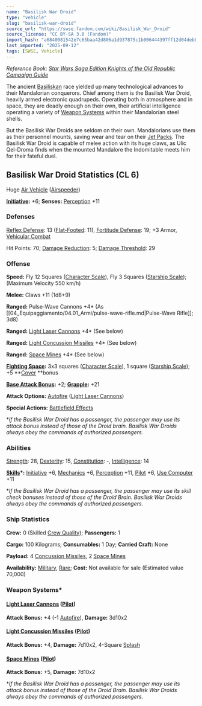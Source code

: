```yaml
---
name: "Basilisk War Droid"
type: "vehicle"
slug: "basilisk-war-droid"
source_url: "https://swse.fandom.com/wiki/Basilisk_War_Droid"
source_license: "CC BY-SA 3.0 (Fandom)"
import_hash: "a6840081542e7c65baa42d806a1d937875c1b006444397ff12d04deb819f50f8"
last_imported: "2025-09-12"
tags: [SWSE, Vehicle]
---
```

*Reference Book: [Star Wars Saga Edition Knights of the Old Republic Campaign Guide](https://swse.fandom.com/wiki/Star_Wars_Saga_Edition_Knights_of_the_Old_Republic_Campaign_Guide)*

The ancient [Basiliskan](https://swse.fandom.com/wiki/Basiliskan) race yielded up many technological advances to their Mandalorian conquerors. Chief among them is the Basilisk War Droid, heavily armed electronic quadrupeds. Operating both in atmosphere and in space, they are deadly enough on their own, their artificial intelligence operating a variety of [Weapon Systems](https://swse.fandom.com/wiki/Weapon_Systems) within their Mandalorian steel shells.

But the Basilisk War Droids are seldom on their own. Mandalorians use them as their personnel mounts, saving wear and tear on their [Jet Packs](https://swse.fandom.com/wiki/Jet_Pack). The Basilisk War Droid is capable of melee action with its huge claws, as Ulic Qel-Droma finds when the mounted Mandalore the Indomitable meets him for their fateful duel.

## Basilisk War Droid Statistics (CL 6)
Huge [Air Vehicle](https://swse.fandom.com/wiki/Air_Vehicle) ([Airspeeder](https://swse.fandom.com/wiki/Airspeeder))

**[Initiative](https://swse.fandom.com/wiki/Initiative):** +6; **Senses:** [Perception](https://swse.fandom.com/wiki/Perception) +11
### Defenses
[Reflex Defense](https://swse.fandom.com/wiki/Reflex_Defense_(Vehicles)): 13 ([Flat-Footed](https://swse.fandom.com/wiki/Flat-Footed): 11), [Fortitude Defense](https://swse.fandom.com/wiki/Fortitude_Defense_(Vehicles)): 19; +3 Armor, [Vehicular Combat](https://swse.fandom.com/wiki/Vehicular_Combat)

Hit Points: 70; [Damage Reduction](https://swse.fandom.com/wiki/Damage_Reduction): 5; [Damage Threshold](https://swse.fandom.com/wiki/Damage_Threshold_(Vehicles)): 29
### Offense
**Speed:** Fly 12 Squares ([Character Scale](https://swse.fandom.com/wiki/Character_Scale)), Fly 3 Squares ([Starship Scale](https://swse.fandom.com/wiki/Starship_Scale)); (Maximum Velocity 550 km/h)

**Melee:** Claws +11 (1d8+9)

**Ranged:** Pulse-Wave Cannons +4* (As [[04_Equipaggiamento/04.01_Armi/pulse-wave-rifle.md|Pulse-Wave Rifle]]; 3d8)

**Ranged:** [Light Laser Cannons](https://swse.fandom.com/wiki/Light_Laser_Cannons) +4* (See below)

**Ranged:** [Light Concussion Missiles](https://swse.fandom.com/wiki/Light_Concussion_Missiles) +4* (See below)

**Ranged:** [Space Mines](https://swse.fandom.com/wiki/Space_Mines) +4* (See below)

**[Fighting Space](https://swse.fandom.com/wiki/Fighting_Space):** 3x3 squares ([Character Scale](https://swse.fandom.com/wiki/Character_Scale)), 1 square ([Starship Scale](https://swse.fandom.com/wiki/Starship_Scale)); +5 **[Cover](https://swse.fandom.com/wiki/Cover) **bonus

**[Base Attack Bonus](https://swse.fandom.com/wiki/Base_Attack_Bonus):** +2; **[Grapple](https://swse.fandom.com/wiki/Grapple):** +21

**Attack Options:** [Autofire](https://swse.fandom.com/wiki/Autofire_(Vehicle_Combat)) ([Light Laser Cannons](https://swse.fandom.com/wiki/Light_Laser_Cannons))

**Special Actions:** [Battlefield Effects](https://swse.fandom.com/wiki/Battlefield_Effects)

**If the Basilisk War Droid has a passenger, the passenger may use its attack bonus instead of those of the Droid brain. Basilisk War Droids always obey the commands of authorized passengers.*
### Abilities
[Strength](https://swse.fandom.com/wiki/Strength): 28, [Dexterity](https://swse.fandom.com/wiki/Dexterity): 15, [Constitution](https://swse.fandom.com/wiki/Constitution): -, [Intelligence](https://swse.fandom.com/wiki/Intelligence): 14

**[Skills](https://swse.fandom.com/wiki/Skills)*:** [Initiative](https://swse.fandom.com/wiki/Initiative) +6, [Mechanics](https://swse.fandom.com/wiki/Mechanics) +6, [Perception](https://swse.fandom.com/wiki/Perception) +11, [Pilot](https://swse.fandom.com/wiki/Pilot) +6, [Use Computer](https://swse.fandom.com/wiki/Use_Computer) +11

**If the Basilisk War Droid has a passenger, the passenger may use its skill check bonuses instead of those of the Droid Brain. Basilisk War Droids always obey the commands of authorized passengers.*
### Ship Statistics
**Crew:** 0 (Skilled [Crew Quality](https://swse.fandom.com/wiki/Crew_Quality)); **Passengers:** 1

**Cargo:** 100 Kilograms; **Consumables:** 1 Day; **Carried Craft:** None

**Payload:** 4 [Concussion Missiles](https://swse.fandom.com/wiki/Concussion_Missiles), 2 [Space Mines](https://swse.fandom.com/wiki/Space_Mines)

**Availability:** [Military](https://swse.fandom.com/wiki/Military), [Rare](https://swse.fandom.com/wiki/Rare); **Cost:** Not available for sale (Estimated value 70,000)
### Weapon Systems*
#### **[Light Laser Cannons](https://swse.fandom.com/wiki/Light_Laser_Cannons) ([Pilot](https://swse.fandom.com/wiki/Pilot_(Vehicle_Combat)))**
**Attack Bonus:** +4 (-1 [Autofire](https://swse.fandom.com/wiki/Autofire_(Vehicle_Combat))), **Damage:** 3d10x2
#### **[Light Concussion Missiles](https://swse.fandom.com/wiki/Light_Concussion_Missiles) ([Pilot](https://swse.fandom.com/wiki/Pilot_(Vehicle_Combat)))**
**Attack Bonus:** +4, **Damage:** 7d10x2, 4-Square [Splash](https://swse.fandom.com/wiki/Splash)

#### **[Space Mines](https://swse.fandom.com/wiki/Space_Mines) ([Pilot](https://swse.fandom.com/wiki/Pilot_(Vehicle_Combat)))**
**Attack Bonus:** +5, **Damage:** 7d10x2

**If the Basilisk War Droid has a passenger, the passenger may use its attack bonus instead of those of the Droid Brain. Basilisk War Droids always obey the commands of authorized passengers.*